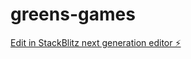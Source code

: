 # greens-games

[Edit in StackBlitz next generation editor ⚡️](https://stackblitz.com/~/github.com/f2e6/greens-games)